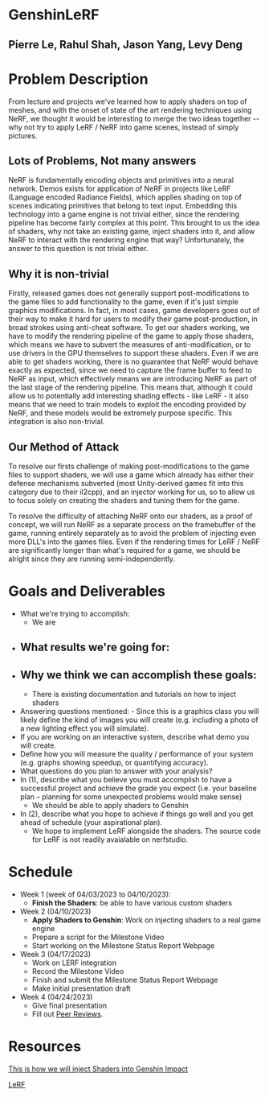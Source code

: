 # GenshinLeRF

## Pierre Le, Rahul Shah, Jason Yang, Levy Deng



# Problem Description
From lecture and projects we've learned how to apply shaders on top of meshes, and with the onset of state of the art rendering techniques using NeRF, we thought it would be interesting to merge the two ideas together -- why not try to apply LeRF / NeRF into game scenes, instead of simply pictures.


## Lots of Problems, Not many answers
NeRF is fundamentally encoding objects and primitives into a neural network. Demos exists for application of NeRF in projects like LeRF (Language encoded Radiance Fields), which applies shading on top of scenes indicating primitives that belong to text input. Embedding this technology into a game engine is not trivial either, since the rendering pipeline has become fairly complex at this point. This brought to us the idea of shaders, why not take an existing game, inject shaders into it, and allow NeRF to interact with the rendering engine that way? Unfortunately, the answer to this question is not trivial either.


## Why it is non-trivial

Firstly, released games does not generally support post-modifications to the game files to add functionality to the game, even if it's just simple graphics modifications. In fact, in most cases, game developers goes out of their way to make it hard for users to modify their game post-production, in broad strokes using anti-cheat software. To get our shaders working, we have to modify the rendering pipeline of the game to apply those shaders, which means we have to subvert the measures of anti-modification, or to use drivers in the GPU themselves to support these shaders.
Even if we are able to get shaders working, there is no guarantee that NeRF would behave exactly as expected, since we need to capture the frame buffer to feed to NeRF as input, which effectively means we are introducing NeRF as part of the last stage of the rendering pipeline. This means that, although it could allow us to potentially add interesting shading effects - like LeRF - it also means that we need to train models to exploit the encoding provided by NeRF, and these models would be extremely purpose specific. This integration is also non-trivial.

## Our Method of Attack

To resolve our firsts challenge of making post-modifications to the game files to support shaders, we will use a game which already has either their defense mechanisms subverted (most Unity-derived games fit into this category due to their il2cpp), and an injector working for us, so to allow us to focus solely on creating the shaders and tuning them for the game.

To resolve the difficulty of attaching NeRF onto our shaders, as a proof of concept, we will run NeRF as a separate process on the framebuffer of the game, running entirely separately as to avoid the problem of injecting even more DLL's into the games files. Even if the rendering times for LeRF / NeRF are significantly longer than what's required for a game, we should be alright since they are running semi-independently.


# Goals and Deliverables
- What we're trying to accomplish:
  - We are 
- What results we're going for:
    - 
- Why we think we can accomplish these goals:
    - 
    - There is existing documentation and tutorials on how to inject shaders 
- Answering questions mentioned: - Since this is a graphics class you will likely define the kind of images you will create (e.g. including a photo of a new lighting effect you will simulate).
- If you are working on an interactive system, describe what demo you will create.
- Define how you will measure the quality / performance of your system (e.g. graphs showing speedup, or quantifying accuracy).
- What questions do you plan to answer with your analysis?
- In (1), describe what you believe you must accomplish to have a successful project and achieve the grade you expect (i.e. your baseline plan – planning for some unexpected problems would make sense)
    - We should be able to apply shaders to Genshin
- In (2), describe what you hope to achieve if things go well and you get ahead of schedule (your aspirational plan).
    - We hope to implement LeRF alongside the shaders. The source code for LeRF is not readily avaialable on nerfstudio.


# Schedule
- Week 1 (week of 04/03/2023 to 04/10/2023):
  - **Finish the Shaders**: be able to have various custom shaders
- Week 2 (04/10/2023)
  - **Apply Shaders to Genshin**: Work on injecting shaders to a real game engine
  - Prepare a script for the Milestone Video
  - Start working on the Milestone Status Report Webpage
- Week 3 (04/17/2023)
  - Work on LERF integration
  - Record the Milestone Video
  - Finish and submit the Milestone Status Report Webpage
  - Make initial presentation draft
- Week 4 (04/24/2023)
  - Give final presentation
  - Fill out [Peer Reviews](https://forms.gle/3HUE1mw6CSf8JkJY8).


# Resources
<!-- Pls put a line between citations -->
[This is how we will inject Shaders into Genshin Impact](https://github.com/sefinek24/Genshin-Impact-ReShade)

[LeRF](https://www.lerf.io/)


